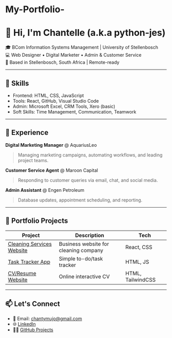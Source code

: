 # My-Portfolio-

# 👋 Hi, I'm Chantelle (a.k.a python-jes)

🎓 BCom Information Systems Management | University of Stellenbosch  
💻 Web Designer • Digital Marketer • Admin & Customer Service  
📍 Based in Stellenbosch, South Africa | Remote-ready  

---

## 🧰 Skills
- Frontend: HTML, CSS, JavaScript
- Tools: React, GitHub, Visual Studio Code
- Admin: Microsoft Excel, CRM Tools, Xero (basic)
- Soft Skills: Time Management, Communication, Teamwork

---

## 💼 Experience
**Digital Marketing Manager** @ AquariusLeo  
> Managing marketing campaigns, automating workflows, and leading project teams.

**Customer Service Agent** @ Maroon Capital  
> Responding to customer queries via email, chat, and social media.

**Admin Assistant** @ Engen Petroleum  
> Database updates, appointment scheduling, and reporting.

---

## 📁 Portfolio Projects

| Project | Description | Tech |
|--------|-------------|------|
| [Cleaning Services Website](https://github.com/python-jes/aquariusleo-cleaning) | Business website for cleaning company | React, CSS |
| [Task Tracker App](https://github.com/python-jes/task-tracker) | Simple to-do/task tracker | HTML, JS |
| [CV/Resume Website](https://github.com/python-jes/resume-site) | Online interactive CV | HTML, TailwindCSS |

---

## 📫 Let's Connect
- 📧 Email: chantymujo@gmail.com
- 🌐 [LinkedIn](https://linkedin.com/in/your-link)
- 🧑‍💻 [GitHub Projects](https://github.com/python-jes)
